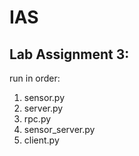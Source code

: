 # IAS
## Lab Assignment 3:
run in order:
1. sensor.py
2. server.py
3. rpc.py
4. sensor_server.py
5. client.py